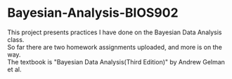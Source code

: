# Bayesian-Analysis-BIOS902
This project presents practices I have done on the Bayesian Data Analysis class.<br />
So far there are two homework assignments uploaded, and more is on the way.<br />
The textbook is "Bayesian Data Analysis(Third Edition)" by Andrew Gelman et al.<br />
